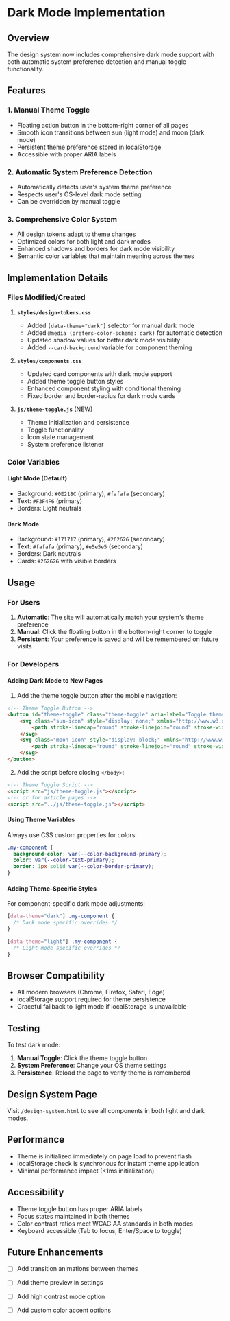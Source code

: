 # Dark Mode Implementation

## Overview
The design system now includes comprehensive dark mode support with both automatic system preference detection and manual toggle functionality.

## Features

### 1. **Manual Theme Toggle**
- Floating action button in the bottom-right corner of all pages
- Smooth icon transitions between sun (light mode) and moon (dark mode)
- Persistent theme preference stored in localStorage
- Accessible with proper ARIA labels

### 2. **Automatic System Preference Detection**
- Automatically detects user's system theme preference
- Respects user's OS-level dark mode setting
- Can be overridden by manual toggle

### 3. **Comprehensive Color System**
- All design tokens adapt to theme changes
- Optimized colors for both light and dark modes
- Enhanced shadows and borders for dark mode visibility
- Semantic color variables that maintain meaning across themes

## Implementation Details

### Files Modified/Created

1. **`styles/design-tokens.css`**
   - Added `[data-theme="dark"]` selector for manual dark mode
   - Added `@media (prefers-color-scheme: dark)` for automatic detection
   - Updated shadow values for better dark mode visibility
   - Added `--card-background` variable for component theming

2. **`styles/components.css`**
   - Updated card components with dark mode support
   - Added theme toggle button styles
   - Enhanced component styling with conditional theming
   - Fixed border and border-radius for dark mode cards

3. **`js/theme-toggle.js`** (NEW)
   - Theme initialization and persistence
   - Toggle functionality
   - Icon state management
   - System preference listener

### Color Variables

#### Light Mode (Default)
- Background: `#0E218C` (primary), `#fafafa` (secondary)
- Text: `#F3F4F6` (primary)
- Borders: Light neutrals

#### Dark Mode
- Background: `#171717` (primary), `#262626` (secondary)
- Text: `#fafafa` (primary), `#e5e5e5` (secondary)
- Borders: Dark neutrals
- Cards: `#262626` with visible borders

## Usage

### For Users
1. **Automatic**: The site will automatically match your system's theme preference
2. **Manual**: Click the floating button in the bottom-right corner to toggle
3. **Persistent**: Your preference is saved and will be remembered on future visits

### For Developers

#### Adding Dark Mode to New Pages
1. Add the theme toggle button after the mobile navigation:
```html
<!-- Theme Toggle Button -->
<button id="theme-toggle" class="theme-toggle" aria-label="Toggle theme">
    <svg class="sun-icon" style="display: none;" xmlns="http://www.w3.org/2000/svg" fill="none" viewBox="0 0 24 24" stroke="currentColor">
        <path stroke-linecap="round" stroke-linejoin="round" stroke-width="2" d="M12 3v1m0 16v1m9-9h-1M4 12H3m15.364 6.364l-.707-.707M6.343 6.343l-.707-.707m12.728 0l-.707.707M6.343 17.657l-.707.707M16 12a4 4 0 11-8 0 4 4 0 018 0z" />
    </svg>
    <svg class="moon-icon" style="display: block;" xmlns="http://www.w3.org/2000/svg" fill="none" viewBox="0 0 24 24" stroke="currentColor">
        <path stroke-linecap="round" stroke-linejoin="round" stroke-width="2" d="M20.354 15.354A9 9 0 018.646 3.646 9.003 9.003 0 0012 21a9.003 9.003 0 008.354-5.646z" />
    </svg>
</button>
```

2. Add the script before closing `</body>`:
```html
<!-- Theme Toggle Script -->
<script src="js/theme-toggle.js"></script>
<!-- or for article pages -->
<script src="../js/theme-toggle.js"></script>
```

#### Using Theme Variables
Always use CSS custom properties for colors:
```css
.my-component {
  background-color: var(--color-background-primary);
  color: var(--color-text-primary);
  border: 1px solid var(--color-border-primary);
}
```

#### Adding Theme-Specific Styles
For component-specific dark mode adjustments:
```css
[data-theme="dark"] .my-component {
  /* Dark mode specific overrides */
}

[data-theme="light"] .my-component {
  /* Light mode specific overrides */
}
```

## Browser Compatibility
- All modern browsers (Chrome, Firefox, Safari, Edge)
- localStorage support required for theme persistence
- Graceful fallback to light mode if localStorage is unavailable

## Testing
To test dark mode:
1. **Manual Toggle**: Click the theme toggle button
2. **System Preference**: Change your OS theme settings
3. **Persistence**: Reload the page to verify theme is remembered

## Design System Page
Visit `/design-system.html` to see all components in both light and dark modes.

## Performance
- Theme is initialized immediately on page load to prevent flash
- localStorage check is synchronous for instant theme application
- Minimal performance impact (<1ms initialization)

## Accessibility
- Theme toggle button has proper ARIA labels
- Focus states maintained in both themes
- Color contrast ratios meet WCAG AA standards in both modes
- Keyboard accessible (Tab to focus, Enter/Space to toggle)

## Future Enhancements
- [ ] Add transition animations between themes
- [ ] Add theme preview in settings
- [ ] Add high contrast mode option
- [ ] Add custom color accent options

